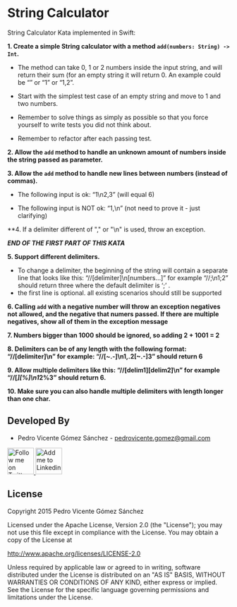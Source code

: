 String Calculator
=================

String Calculator Kata implemented in Swift:

**1. Create a simple String calculator with a method ``add(numbers: String) -> Int``.**

* The method can take 0, 1 or 2 numbers inside the input string, and will return their sum (for an empty string it will return 0. An example could be “” or “1” or “1,2”.

* Start with the simplest test case of an empty string and move to 1 and two numbers.

* Remember to solve things as simply as possible so that you force yourself to write tests you did not think about.

* Remember to refactor after each passing test.

**2. Allow the ``add`` method to handle an unknown amount of numbers inside the string passed as parameter.**

**3. Allow the ``add`` method to handle new lines between numbers (instead of commas).**

* The following input is ok:  “1\n2,3”  (will equal 6)

* The following input is NOT ok:  “1,\n” (not need to prove it - just clarifying)

**4. If a delimiter different of "," or "\n" is used, throw an exception.

***END OF THE FIRST PART OF THIS KATA***

**5. Support different delimiters.**

* To change a delimiter, the beginning of the string will contain a separate line that looks like this:   “//[delimiter]\n[numbers…]” for example “//;\n1;2” should return three where the default delimiter is ‘;’ .
* the first line is optional. all existing scenarios should still be supported

**6. Calling ``add`` with a negative number will throw an exception negatives not allowed, and the negative that numers passed. If there are multiple negatives, show all of them in the exception message**


**7. Numbers bigger than 1000 should be ignored, so adding 2 + 1001  = 2**

**8. Delimiters can be of any length with the following format:  “//[delimiter]\n” for example: “//[~.-]\n1,.2[~.-]3” should return 6**

**9. Allow multiple delimiters like this:  “//[delim1][delim2]\n” for example “//[*][%]\n1*2%3” should return 6.**

**10. Make sure you can also handle multiple delimiters with length longer than one char.**


Developed By
------------

* Pedro Vicente Gómez Sánchez - <pedrovicente.gomez@gmail.com>

<a href="https://twitter.com/pedro_g_s">
  <img alt="Follow me on Twitter" src="https://image.freepik.com/iconos-gratis/twitter-logo_318-40209.jpg" height="60" width="60"/>
</a>
<a href="https://es.linkedin.com/in/pedrovgs">
  <img alt="Add me to Linkedin" src="https://image.freepik.com/iconos-gratis/boton-del-logotipo-linkedin_318-84979.png" height="60" width="60"/>
</a>



License
-------

Copyright 2015 Pedro Vicente Gómez Sánchez

Licensed under the Apache License, Version 2.0 (the "License");
you may not use this file except in compliance with the License.
You may obtain a copy of the License at

http://www.apache.org/licenses/LICENSE-2.0

Unless required by applicable law or agreed to in writing, software
distributed under the License is distributed on an "AS IS" BASIS,
WITHOUT WARRANTIES OR CONDITIONS OF ANY KIND, either express or implied.
See the License for the specific language governing permissions and
limitations under the License.
